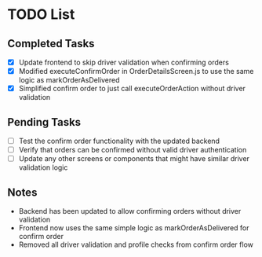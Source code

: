 # TODO List

## Completed Tasks
- [x] Update frontend to skip driver validation when confirming orders
- [x] Modified executeConfirmOrder in OrderDetailsScreen.js to use the same logic as markOrderAsDelivered
- [x] Simplified confirm order to just call executeOrderAction without driver validation

## Pending Tasks
- [ ] Test the confirm order functionality with the updated backend
- [ ] Verify that orders can be confirmed without valid driver authentication
- [ ] Update any other screens or components that might have similar driver validation logic

## Notes
- Backend has been updated to allow confirming orders without driver validation
- Frontend now uses the same simple logic as markOrderAsDelivered for confirm order
- Removed all driver validation and profile checks from confirm order flow
